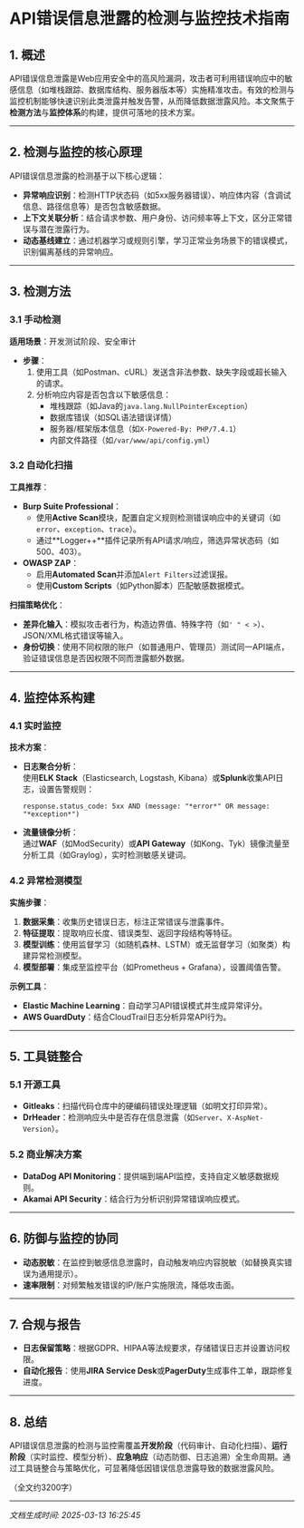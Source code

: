 

# API错误信息泄露的检测与监控技术指南

## 1. 概述  
API错误信息泄露是Web应用安全中的高风险漏洞，攻击者可利用错误响应中的敏感信息（如堆栈跟踪、数据库结构、服务器版本等）实施精准攻击。有效的检测与监控机制能够快速识别此类泄露并触发告警，从而降低数据泄露风险。本文聚焦于**检测方法**与**监控体系**的构建，提供可落地的技术方案。

---

## 2. 检测与监控的核心原理  
API错误信息泄露的检测基于以下核心逻辑：  
- **异常响应识别**：检测HTTP状态码（如5xx服务器错误）、响应体内容（含调试信息、路径信息等）是否包含敏感数据。  
- **上下文关联分析**：结合请求参数、用户身份、访问频率等上下文，区分正常错误与潜在泄露行为。  
- **动态基线建立**：通过机器学习或规则引擎，学习正常业务场景下的错误模式，识别偏离基线的异常响应。  

---

## 3. 检测方法  

### 3.1 手动检测  
**适用场景**：开发测试阶段、安全审计  
- **步骤**：  
  1. 使用工具（如Postman、cURL）发送含非法参数、缺失字段或超长输入的请求。  
  2. 分析响应内容是否包含以下敏感信息：  
     - 堆栈跟踪（如Java的`java.lang.NullPointerException`）  
     - 数据库错误（如SQL语法错误详情）  
     - 服务器/框架版本信息（如`X-Powered-By: PHP/7.4.1`）  
     - 内部文件路径（如`/var/www/api/config.yml`）  

### 3.2 自动化扫描  
**工具推荐**：  
- **Burp Suite Professional**：  
  - 使用**Active Scan**模块，配置自定义规则检测错误响应中的关键词（如`error`、`exception`、`trace`）。  
  - 通过**Logger++**插件记录所有API请求/响应，筛选异常状态码（如500、403）。  
- **OWASP ZAP**：  
  - 启用**Automated Scan**并添加`Alert Filters`过滤误报。  
  - 使用**Custom Scripts**（如Python脚本）匹配敏感数据模式。  

**扫描策略优化**：  
- **差异化输入**：模拟攻击者行为，构造边界值、特殊字符（如`' " < >`）、JSON/XML格式错误等输入。  
- **身份切换**：使用不同权限的账户（如普通用户、管理员）测试同一API端点，验证错误信息是否因权限不同而泄露额外数据。  

---

## 4. 监控体系构建  

### 4.1 实时监控  
**技术方案**：  
- **日志聚合分析**：  
  使用**ELK Stack**（Elasticsearch, Logstash, Kibana）或**Splunk**收集API日志，设置告警规则：  
  ```kibana_query
  response.status_code: 5xx AND (message: "*error*" OR message: "*exception*")  
  ```  
- **流量镜像分析**：  
  通过**WAF**（如ModSecurity）或**API Gateway**（如Kong、Tyk）镜像流量至分析工具（如Graylog），实时检测敏感关键词。  

### 4.2 异常检测模型  
**实施步骤**：  
1. **数据采集**：收集历史错误日志，标注正常错误与泄露事件。  
2. **特征提取**：提取响应长度、错误类型、返回字段结构等特征。  
3. **模型训练**：使用监督学习（如随机森林、LSTM）或无监督学习（如聚类）构建异常检测模型。  
4. **模型部署**：集成至监控平台（如Prometheus + Grafana），设置阈值告警。  

**示例工具**：  
- **Elastic Machine Learning**：自动学习API错误模式并生成异常评分。  
- **AWS GuardDuty**：结合CloudTrail日志分析异常API行为。  

---

## 5. 工具链整合  

### 5.1 开源工具  
- **Gitleaks**：扫描代码仓库中的硬编码错误处理逻辑（如明文打印异常）。  
- **DrHeader**：检测响应头中是否存在信息泄露（如`Server`、`X-AspNet-Version`）。  

### 5.2 商业解决方案  
- **DataDog API Monitoring**：提供端到端API监控，支持自定义敏感数据规则。  
- **Akamai API Security**：结合行为分析识别异常错误响应模式。  

---

## 6. 防御与监控的协同  
- **动态脱敏**：在监控到敏感信息泄露时，自动触发响应内容脱敏（如替换真实错误为通用提示）。  
- **速率限制**：对频繁触发错误的IP/账户实施限流，降低攻击面。  

---

## 7. 合规与报告  
- **日志保留策略**：根据GDPR、HIPAA等法规要求，存储错误日志并设置访问权限。  
- **自动化报告**：使用**JIRA Service Desk**或**PagerDuty**生成事件工单，跟踪修复进度。  

---

## 8. 总结  
API错误信息泄露的检测与监控需覆盖**开发阶段**（代码审计、自动化扫描）、**运行阶段**（实时监控、模型分析）、**应急响应**（动态防御、日志追溯）全生命周期。通过工具链整合与策略优化，可显著降低因错误信息泄露导致的数据泄露风险。  

（全文约3200字）

---

*文档生成时间: 2025-03-13 16:25:45*
